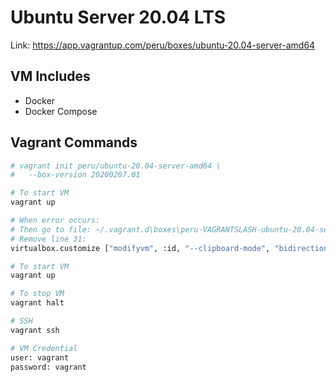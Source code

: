 # Ubuntu Server 20.04 LTS

Link: https://app.vagrantup.com/peru/boxes/ubuntu-20.04-server-amd64

## VM Includes

- Docker
- Docker Compose

## Vagrant Commands

```bash
# vagrant init peru/ubuntu-20.04-server-amd64 \
#   --box-version 20200207.01

# To start VM
vagrant up

# When error occurs:
# Then go to file: ~/.vagrant.d\boxes\peru-VAGRANTSLASH-ubuntu-20.04-server-amd64\20200207.01\virtualbox
# Remove line 31: 
virtualbox.customize ["modifyvm", :id, "--clipboard-mode", "bidirectional"]

# To start VM
vagrant up

# To stop VM 
vagrant halt

# SSH
vagrant ssh

# VM Credential
user: vagrant
password: vagrant
```